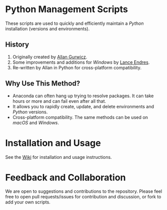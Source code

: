 # Python Management Scripts
These scripts are used to quickly and efficiently maintain a _Python_ installation (versions and environments).

## History
1. Originally created by [Allan Gurwicz](https://github.com/agurwicz).
1. Some improvements and additions for _Windows_ by [Lance Endres](https://github.com/lendres).
1. Re-written by Allan in Python for cross-platform compatibility.

## Why Use This Method?
- Anaconda can often hang up trying to resolve packages.  It can take hours or more and can fail even after all that.
- It allows you to rapidly create, update, and delete environments and _Python_ versions.
- Cross-platform compatibility.  The same methods can be used on _macOS_ and _Windows_.

# Installation and Usage
See the [Wiki](https://github.com/agurwicz/scripts/wiki) for installation and usage instructions.

# Feedback and Collaboration
We are open to suggestions and contributions to the repository. 
Please feel free to open pull requests/issues for contribution and discussion, or fork to add your own scripts.
